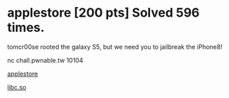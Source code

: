 # applestore [200 pts] Solved 596 times.
tomcr00se rooted the galaxy S5, but we need you to jailbreak the iPhone8!

nc chall.pwnable.tw 10104

[applestore](files/applestore)

[libc.so](files/libc_32.so.6)